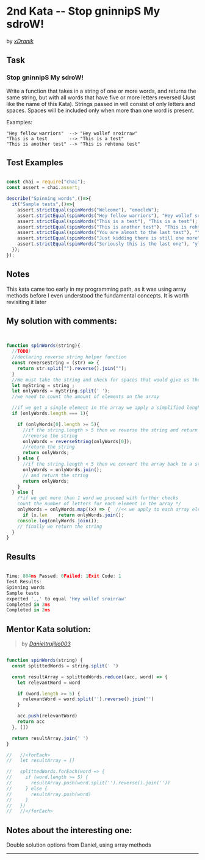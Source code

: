 # 2nd Kata -- Stop gninnipS My sdroW!




by *[xDranik](https://www.codewars.com/users/xDranik)*


## Task

### Stop gninnipS My sdroW!	

Write a function that takes in a string of one or more words, and returns the same string, but with all words that have five or more letters reversed (Just like the name of this Kata). Strings passed in will consist of only letters and spaces. Spaces will be included only when more than one word is present.

Examples:
```
"Hey fellow warriors"  --> "Hey wollef sroirraw" 
"This is a test        --> "This is a test" 
"This is another test" --> "This is rehtona test"
```



## Test Examples

```js

const chai = require("chai");
const assert = chai.assert;

describe("Spinning words",()=>{
  it("Sample tests",()=>{
    assert.strictEqual(spinWords("Welcome"), "emocleW");
    assert.strictEqual(spinWords("Hey fellow warriors"), "Hey wollef sroirraw");
    assert.strictEqual(spinWords("This is a test"), "This is a test");
    assert.strictEqual(spinWords("This is another test"), "This is rehtona test");
    assert.strictEqual(spinWords("You are almost to the last test"), "You are tsomla to the last test");
    assert.strictEqual(spinWords("Just kidding there is still one more"), "Just gniddik ereht is llits one more");
    assert.strictEqual(spinWords("Seriously this is the last one"), "ylsuoireS this is the last one");
  });
});

```


## Notes

This kata came too early in my programming path, as it was using array methods before I even understood the fundamental concepts. It is worth revisiting it later

## My solution with comments:

```js


function spinWords(string){
  //TODO)
  //declaring reverse string helper function
  const reverseString = (str) => {
    return str.split("").reverse().join("");
  }
  //We must take the string and check for spaces that would give us the separation of words and then put them in an array
  let myString = string ;
  let onlyWords = myString.split(' ');
  //we need to count the amount of elements on the array

  //if we get a single element in the array we apply a simplified lenght check
  if (onlyWords.length === 1){

    if (onlyWords[0].length >= 5){
      //if the string.length > 5 then we reverse the string and return the string
      //reverse the string
      onlyWords = reverseString(onlyWords[0]);
      //return the string
      return onlyWords;
    } else {
      //if the string.length < 5 then we convert the array back to a string
      onlyWords = onlyWords.join();
      // and return the string
      return onlyWords;
    }
  } else {
    /*if we get more than 1 word we proceed with further checks
    count the number of letters for each element in the array */
    onlyWords = onlyWords.map((x) => {  //<< we apply to each array element (x) the following code
      if (x.len    return onlyWords.join();
    console.log(onlyWords.join());
    // finally we return the string
  }
}
```


## Results

```js

Time: 804ms Passed: 0Failed: 1Exit Code: 1
Test Results:
Spinning words
Sample tests
expected ',,' to equal 'Hey wollef sroirraw'
Completed in 2ms
Completed in 2ms
```

## Mentor Kata solution:
> by *[Danieltrujillo003](https://www.codewars.com/users/576c57e7bbcf094b0300001f)*

```js

function spinWords(string) {
  const splittedWords = string.split(' ')

  const resultArray = splittedWords.reduce((acc, word) => {
    let relevantWord = word

    if (word.length >= 5) {
      relevantWord = word.split('').reverse().join('')
    }

    acc.push(relevantWord)
    return acc
  }, [])

  return resultArray.join(' ')
}

//   //<forEach>
//   let resultArray = []

//   splittedWords.forEach(word => {
//     if (word.length >= 5) {
//       resultArray.push(word.split('').reverse().join(''))
//     } else {
//       resultArray.push(word)
//     }
//   })
//   //</forEach>
```

## Notes about the interesting one:


Double solution options from Daniel, using array methods


---